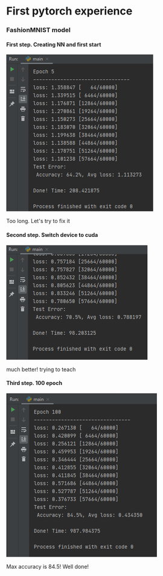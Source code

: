 # First pytorch experience

### FashionMNIST model

#### First step. Creating NN and first start

![First](pics\cpu.png)

Too long. Let's try to fix it

#### Second step. Switch device to cuda

![Cuda](pics\cuda.png)

much better! trying to teach

#### Third step. 100 epoch

![Cuda](pics\epoch100.png)

Max accuracy is 84.5! Well done!

